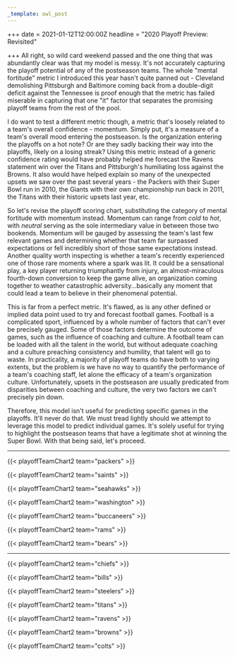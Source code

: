 ```yaml
---
_template: owl_post
---
```


+++
date = 2021-01-12T12:00:00Z
headline = "2020 Playoff Preview: Revisited"

+++
All right, so wild card weekend passed and the one thing that was abundantly clear was that my model is messy. It's not accurately capturing the playoff potential of any of the postseason teams. The whole "mental fortitude" metric I introduced this year hasn't quite panned out - Cleveland demolishing Pittsburgh and Baltimore coming back from a double-digit deficit against the Tennessee is proof enough that the metric has failed miserable in capturing that one "it" factor that separates the promising playoff teams from the rest of the pool.

I do want to test a different metric though, a metric that's loosely related to a team's overall confidence - momentum. Simply put, it's a measure of a team's overall mood entering the postseason. Is the organization entering the playoffs on a hot note? Or are they sadly backing their way into the playoffs, likely on a losing streak? Using this metric instead of a generic confidence rating would have probably helped me forecast the Ravens statement win over the Titans and Pittsburgh's humiliating loss against the Browns. It also would have helped explain so many of the unexpected upsets we saw over the past several years - the Packers with their Super Bowl run in 2010, the Giants with their own championship run back in 2011, the Titans with their historic upsets last year, etc.

So let's revise the playoff scoring chart, substituting the category of mental fortitude with momentum instead. Momentum can range from _cold_ to _hot_, with _neutral_ serving as the sole intermediary value in between those two bookends. Momentum will be gauged by assessing the team's last few relevant games and determining whether that team far surpassed expectations or fell incredibly short of those same expectations instead. Another quality worth inspecting is whether a team's recently experienced one of those rare moments where a spark was lit. It could be a sensational play, a key player returning triumphantly from injury, an almost-miraculous fourth-down conversion to keep the game alive, an organization coming together to weather catastrophic adversity...basically any moment that could lead a team to believe in their phenomenal potential.

This is far from a perfect metric. It's flawed, as is any other defined or implied data point used to try and forecast football games. Football is a complicated sport, influenced by a whole number of factors that can't ever be precisely gauged. Some of those factors determine the outcome of games, such as the influence of coaching and culture. A football team can be loaded with all the talent in the world, but without adequate coaching and a culture preaching consistency and humility, that talent will go to waste. In practicality, a majority of playoff teams do have both to varying extents, but the problem is we have no way to quantify the performance of a team's coaching staff, let alone the efficacy of a team's organization culture. Unfortunately, upsets in the postseason are usually predicated from disparities between coaching and culture, the very two factors we can't precisely pin down.

Therefore, this model isn't useful for predicting specific games in the playoffs. It'll never do that. We must tread lightly should we attempt to leverage this model to predict individual games. It's solely useful for trying to highlight the postseason teams that have a legitimate shot at winning the Super Bowl. With that being said, let's proceed.

***

{{< playoffTeamChart2 team="packers" >}}

{{< playoffTeamChart2 team="saints" >}}

{{< playoffTeamChart2 team="seahawks" >}}

{{< playoffTeamChart2 team="washington" >}}

{{< playoffTeamChart2 team="buccaneers" >}}

{{< playoffTeamChart2 team="rams" >}}

{{< playoffTeamChart2 team="bears" >}}

***

{{< playoffTeamChart2 team="chiefs" >}}

{{< playoffTeamChart2 team="bills" >}}

{{< playoffTeamChart2 team="steelers" >}}

{{< playoffTeamChart2 team="titans" >}}

{{< playoffTeamChart2 team="ravens" >}}

{{< playoffTeamChart2 team="browns" >}}

{{< playoffTeamChart2 team="colts" >}}
